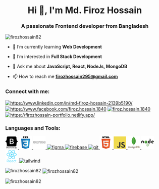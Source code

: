 <h1 align="center">Hi 👋, I'm Md. Firoz Hossain</h1>
<h3 align="center">A passionate Frontend developer from Bangladesh</h3>

<p align="left"> <img src="https://komarev.com/ghpvc/?username=firozhossain82&label=Profile%20views&color=0e75b6&style=flat" alt="firozhossain82" /> </p>

- 🌱 I’m currently learning **Web Development**

- 👀 I’m interested in **Full Stack Development**

- 💬 Ask me about **JavaScript, React, NodeJs, MongoDB**

- 📫 How to reach me **firozhossain295@gmail.com**

<h3 align="left">Connect with me:</h3>
<p align="left">
<a href="https://linkedin.com/in/md-firoz-hossain-2139b5190/" target="blank"><img align="center" src="https://raw.githubusercontent.com/rahuldkjain/github-profile-readme-generator/master/src/images/icons/Social/linked-in-alt.svg" alt="https://www.linkedin.com/in/md-firoz-hossain-2139b5190/" height="30" width="40" /></a>
<a href="https://fb.com/firoz.hossain.1840" target="blank"><img align="center" src="https://raw.githubusercontent.com/rahuldkjain/github-profile-readme-generator/master/src/images/icons/Social/facebook.svg" alt="https://www.facebook.com/firoz.hossain.1840" height="30" width="40" /></a>
<a href="https://instagram.com/firoz.hossain.1840" target="blank"><img align="center" src="https://raw.githubusercontent.com/rahuldkjain/github-profile-readme-generator/master/src/images/icons/Social/instagram.svg" alt="firoz.hossain.1840" height="30" width="40" /></a>
<a href="https://firozhossain-portfolio.netlify.app/" target="blank"><img align="center" src="" alt="https://firozhossain-portfolio.netlify.app/" height="30" width="40" /></a>
</p>

<h3 align="left">Languages and Tools:</h3>
<p align="left"> <a href="https://getbootstrap.com" target="_blank" rel="noreferrer"> <img src="https://raw.githubusercontent.com/devicons/devicon/master/icons/bootstrap/bootstrap-plain-wordmark.svg" alt="bootstrap" width="40" height="40"/> </a> <a href="https://www.w3schools.com/css/" target="_blank" rel="noreferrer"> <img src="https://raw.githubusercontent.com/devicons/devicon/master/icons/css3/css3-original-wordmark.svg" alt="css3" width="40" height="40"/> </a> <a href="https://expressjs.com" target="_blank" rel="noreferrer"> <img src="https://raw.githubusercontent.com/devicons/devicon/master/icons/express/express-original-wordmark.svg" alt="express" width="40" height="40"/> </a> <a href="https://www.figma.com/" target="_blank" rel="noreferrer"> <img src="https://www.vectorlogo.zone/logos/figma/figma-icon.svg" alt="figma" width="40" height="40"/> </a> <a href="https://firebase.google.com/" target="_blank" rel="noreferrer"> <img src="https://www.vectorlogo.zone/logos/firebase/firebase-icon.svg" alt="firebase" width="40" height="40"/> </a> <a href="https://git-scm.com/" target="_blank" rel="noreferrer"> <img src="https://www.vectorlogo.zone/logos/git-scm/git-scm-icon.svg" alt="git" width="40" height="40"/> </a> <a href="https://www.w3.org/html/" target="_blank" rel="noreferrer"> <img src="https://raw.githubusercontent.com/devicons/devicon/master/icons/html5/html5-original-wordmark.svg" alt="html5" width="40" height="40"/> </a> <a href="https://developer.mozilla.org/en-US/docs/Web/JavaScript" target="_blank" rel="noreferrer"> <img src="https://raw.githubusercontent.com/devicons/devicon/master/icons/javascript/javascript-original.svg" alt="javascript" width="40" height="40"/> </a> <a href="https://www.mongodb.com/" target="_blank" rel="noreferrer"> <img src="https://raw.githubusercontent.com/devicons/devicon/master/icons/mongodb/mongodb-original-wordmark.svg" alt="mongodb" width="40" height="40"/> </a> <a href="https://nodejs.org" target="_blank" rel="noreferrer"> <img src="https://raw.githubusercontent.com/devicons/devicon/master/icons/nodejs/nodejs-original-wordmark.svg" alt="nodejs" width="40" height="40"/> </a> <a href="https://reactjs.org/" target="_blank" rel="noreferrer"> <img src="https://raw.githubusercontent.com/devicons/devicon/master/icons/react/react-original-wordmark.svg" alt="react" width="40" height="40"/> </a> <a href="https://tailwindcss.com/" target="_blank" rel="noreferrer"> <img src="https://www.vectorlogo.zone/logos/tailwindcss/tailwindcss-icon.svg" alt="tailwind" width="40" height="40"/> </a> </p>

<p><img align="left" src="https://github-readme-stats.vercel.app/api/top-langs?username=firozhossain82&show_icons=true&locale=en&layout=compact" alt="firozhossain82" /></p>

<p>&nbsp;<img align="center" src="https://github-readme-stats.vercel.app/api?username=firozhossain82&show_icons=true&locale=en" alt="firozhossain82" /></p>

<p><img align="center" src="https://github-readme-streak-stats.herokuapp.com/?user=firozhossain82&" alt="firozhossain82" /></p>
